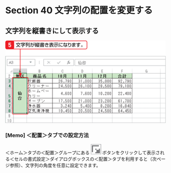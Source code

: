 # Section 40 文字列の配置を変更する

## 文字列を縦書きにして表示する

![](002.png)

### [Memo] ＜配置＞タブでの設定方法

＜ホーム＞タブの＜配置＞グループにある ![](icon_start.png) ボタンをクリックして表示される＜セルの書式設定＞ダイアログボックスの＜配置＞タブを利用すると（次ページ参照）、文字列の角度を任意に設定できます。
